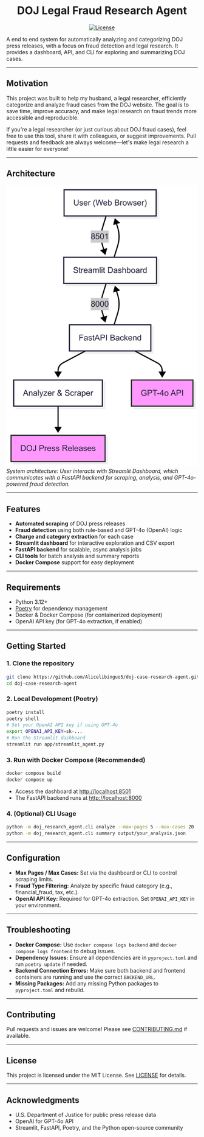 <div align="center">

# DOJ Legal Fraud Research Agent

[![License](https://img.shields.io/github/license/Alicelibinguo5/doj-case-research-agent)](LICENSE)

</div>

A end to end system for automatically analyzing and categorizing DOJ press releases, with a focus on fraud detection and legal research. It provides a dashboard, API, and CLI for exploring and summarizing DOJ cases.

---

## Motivation
This project was built to help my husband, a legal researcher, efficiently categorize and analyze fraud cases from the DOJ website. The goal is to save time, improve accuracy, and make legal research on fraud trends more accessible and reproducible.

If you're a legal researcher (or just curious about DOJ fraud cases), feel free to use this tool, share it with colleagues, or suggest improvements. Pull requests and feedback are always welcome—let's make legal research a little easier for everyone!

---

## Architecture

![System Architecture Diagram](agent.png)
*System architecture: User interacts with Streamlit Dashboard, which communicates with a FastAPI backend for scraping, analysis, and GPT-4o-powered fraud detection.*

---

## Features
- **Automated scraping** of DOJ press releases
- **Fraud detection** using both rule-based and GPT-4o (OpenAI) logic
- **Charge and category extraction** for each case
- **Streamlit dashboard** for interactive exploration and CSV export
- **FastAPI backend** for scalable, async analysis jobs
- **CLI tools** for batch analysis and summary reports
- **Docker Compose** support for easy deployment

---

## Requirements
- Python 3.12+
- [Poetry](https://python-poetry.org/) for dependency management
- Docker & Docker Compose (for containerized deployment)
- OpenAI API key (for GPT-4o extraction, if enabled)

---

## Getting Started

### 1. **Clone the repository**
```bash
git clone https://github.com/Alicelibinguo5/doj-case-research-agent.git
cd doj-case-research-agent
```

### 2. **Local Development (Poetry)**
```bash
poetry install
poetry shell
# Set your OpenAI API key if using GPT-4o
export OPENAI_API_KEY=sk-...
# Run the Streamlit dashboard
streamlit run app/streamlit_agent.py
```

### 3. **Run with Docker Compose (Recommended)**
```bash
docker compose build
docker compose up
```
- Access the dashboard at [http://localhost:8501](http://localhost:8501)
- The FastAPI backend runs at [http://localhost:8000](http://localhost:8000)

### 4. **(Optional) CLI Usage**
```bash
python -m doj_research_agent.cli analyze --max-pages 5 --max-cases 20
python -m doj_research_agent.cli summary output/your_analysis.json
```

---

## Configuration
- **Max Pages / Max Cases:** Set via the dashboard or CLI to control scraping limits.
- **Fraud Type Filtering:** Analyze by specific fraud category (e.g., financial_fraud, tax, etc.).
- **OpenAI API Key:** Required for GPT-4o extraction. Set `OPENAI_API_KEY` in your environment.

---

## Troubleshooting
- **Docker Compose:** Use `docker compose logs backend` and `docker compose logs frontend` to debug issues.
- **Dependency Issues:** Ensure all dependencies are in `pyproject.toml` and run `poetry update` if needed.
- **Backend Connection Errors:** Make sure both backend and frontend containers are running and use the correct `BACKEND_URL`.
- **Missing Packages:** Add any missing Python packages to `pyproject.toml` and rebuild.

---

## Contributing
Pull requests and issues are welcome! Please see [CONTRIBUTING.md](CONTRIBUTING.md) if available.

---

## License
This project is licensed under the MIT License. See [LICENSE](LICENSE) for details.

---

## Acknowledgments
- U.S. Department of Justice for public press release data
- OpenAI for GPT-4o API
- Streamlit, FastAPI, Poetry, and the Python open-source community
